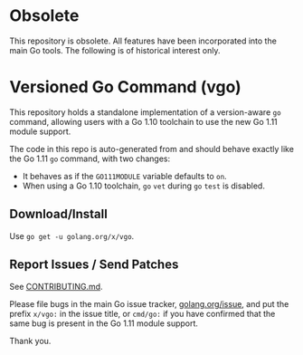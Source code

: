 # Obsolete

This repository is obsolete. All features have been incorporated into
the main Go tools. The following is of historical interest only.

# Versioned Go Command (vgo)

This repository holds a standalone implementation of a version-aware `go` command,
allowing users with a Go 1.10 toolchain to use the new Go 1.11 module support.

The code in this repo is auto-generated from and should behave exactly like
the Go 1.11 `go` command, with two changes:

  - It behaves as if the `GO111MODULE` variable defaults to `on`.
  - When using a Go 1.10 toolchain, `go` `vet` during `go` `test` is disabled.

## Download/Install

Use `go get -u golang.org/x/vgo`.

## Report Issues / Send Patches

See [CONTRIBUTING.md](CONTRIBUTING.md).

Please file bugs in the main Go issue tracker,
[golang.org/issue](https://golang.org/issue),
and put the prefix `x/vgo:` in the issue title,
or `cmd/go:` if you have confirmed that the same
bug is present in the Go 1.11 module support.

Thank you.
